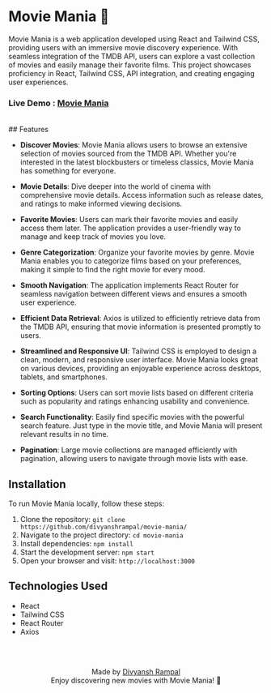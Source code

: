# Movie Mania 🎥

Movie Mania is a web application developed using React and Tailwind CSS, providing users with an immersive movie discovery experience. With seamless integration of the TMDB API, users can explore a vast collection of movies and easily manage their favorite films. This project showcases proficiency in React, Tailwind CSS, API integration, and creating engaging user experiences.

### Live Demo : [Movie Mania](https://stately-douhua-f8c083.netlify.app/)
<br>
## Features

- **Discover Movies**: Movie Mania allows users to browse an extensive selection of movies sourced from the TMDB API. Whether you're interested in the latest blockbusters or timeless classics, Movie Mania has something for everyone.

- **Movie Details**: Dive deeper into the world of cinema with comprehensive movie details. Access information such as release dates, and ratings to make informed viewing decisions.

- **Favorite Movies**: Users can mark their favorite movies and easily access them later. The application provides a user-friendly way to manage and keep track of movies you love.

- **Genre Categorization**: Organize your favorite movies by genre. Movie Mania enables you to categorize films based on your preferences, making it simple to find the right movie for every mood.

- **Smooth Navigation**: The application implements React Router for seamless navigation between different views and ensures a smooth user experience.

- **Efficient Data Retrieval**: Axios is utilized to efficiently retrieve data from the TMDB API, ensuring that movie information is presented promptly to users.

- **Streamlined and Responsive UI**: Tailwind CSS is employed to design a clean, modern, and responsive user interface. Movie Mania looks great on various devices, providing an enjoyable experience across desktops, tablets, and smartphones.

- **Sorting Options**: Users can sort movie lists based on different criteria such as popularity and ratings enhancing usability and convenience.

- **Search Functionality**: Easily find specific movies with the powerful search feature. Just type in the movie title, and Movie Mania will present relevant results in no time.

- **Pagination**: Large movie collections are managed efficiently with pagination, allowing users to navigate through movie lists with ease.

## Installation

To run Movie Mania locally, follow these steps:

1. Clone the repository: `git clone https://github.com/divyanshrampal/movie-mania/`
2. Navigate to the project directory: `cd movie-mania`
3. Install dependencies: `npm install`
4. Start the development server: `npm start`
5. Open your browser and visit: `http://localhost:3000`

## Technologies Used

- React
- Tailwind CSS
- React Router
- Axios

<br><br>

<p align='center'>
    Made by <a href="https://github.com/divyanshrampal">Divyansh Rampal</a>
    <br>
    Enjoy discovering new movies with Movie Mania! 🎥
</p>


